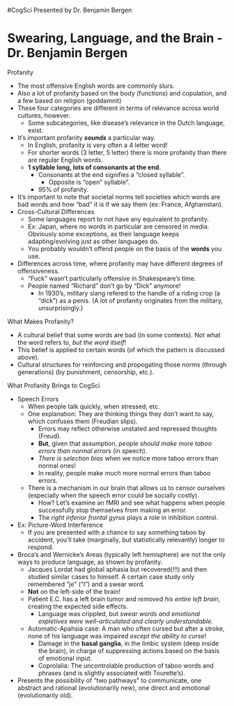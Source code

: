 #CogSci 
Presented by Dr. Benjamin Bergen

# Swearing, Language, and the Brain - Dr. Benjamin Bergen

Profanity

-   The most offensive English words are commonly slurs.
-   Also a lot of profanity based on the body (functions) and copulation, and a few based on religion (goddamnit)
-   These four categories are different in terms of relevance across world cultures, however.
    -   Some subcategories, like disease’s relevance in the Dutch language, exist.
-   It’s important profanity _**sounds**_ a particular way.
    -   In English, profanity is very often a 4 letter word!
    -   For shorter words (3 letter, 5 letter) there is more profanity than there are regular English words.
    -   **1 syllable long, lots of consonants at the end**.
        -   Consonants at the end signifies a “closed syllable”.
            -   Opposite is “open” syllable”.
        -   95% of profanity.
-   It’s important to note that societal norms tell societies which words are bad words and how “bad” it is if we say them (ex: France, Afghanistan).
-   Cross-Cultural Differences
    -   Some languages report to not have any equivalent to profanity.
    -   Ex: Japan, where no words in particular are censored in media. Obviously some exceptions, as their language keeps adapting/evolving just as other languages do.
    -   You probably wouldn’t offend people on the basis of the **words** you use.
-   Differences across time, where profanity may have different degrees of offensiveness.
    -   “Fuck” wasn’t particularly offensive in Shakespeare’s time.
    -   People named “Richard” don’t go by “Dick” anymore!
        -   In 1930’s, military slang refered to the handle of a riding crop (a “dick”) as a penis. (A lot of profanity originates from the military, unsurprisingly.)

What Makes Profanity?

-   A cultural belief that some words are bad (in some contexts). Not what the word refers to, _but the word itself_!
-   This belief is applied to certain words (of which the pattern is discussed above).
-   Cultural structures for reinforcing and propogating those norms (through generations) (by punishment, censorship, etc.).

What Profanity Brings to CogSci

-   Speech Errors
    -   When people talk quickly, when stressed, etc.
    -   One explanation: They are thinking things they don’t want to say, which confuses them (Freudian slips).
        -   Errors may reflect otherwise unstated and repressed thoughts (Freud).
        -   **But**, given that assumption, _people should make more taboo errors than normal errors_ (in speech).
        -   _There is selection bias_ when we notice more taboo errors than normal ones!
        -   In reality, people make _much_ more normal errors than taboo errors.
    -   There is a mechanism in our brain that allows us to censor ourselves (especially when the speech error could be socially costly).
        -   How? Let’s examine an fMRI and see what happens when people successfully stop themselves from making an error.
        -   The _right inferior frontal gyrus_ plays a role in inhibition control.
-   Ex: Picture-Word Interference
    -   If you are presented with a chance to say something taboo by accident, you’ll take (marginally, but statistically relevantly) longer to respond.
-   Broca’s and Wernicke’s Areas (typically left hemisphere) are not the only ways to produce language, as shown by profanity.
    -   Jacques Lordat had global aphasia but recovered(!!!) and then studied similar cases to himself. A certain case study only remembered “je” (”I”) and a swear word.
    -   **Not** on the left-side of the brain!
    -   Patient E.C. has a left brain tumor and _removed his entire left brain_, creating the expected side effects.
        -   Language was crippled, but _swear words and emotional expletives were well-articulated and clearly understandable_.
    -   Automatic-Apahsia case: A man who often cursed but after a stroke, none of his language was impaired _except the ability to curse_!
        -   Damage in the **basal ganglia**, in the limbic system (deep inside the brain), in charge of suppressing actions based on the basis of emotional input.
        -   Coprolalia: The uncontrolable production of taboo words and phrases (and is slightly associated with Tourette’s).
-   Presents the possibility of “two pathways” to communicate, one abstract and rational (evolutionarily new), one direct and emotional (evolutionarily old).